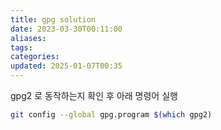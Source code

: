 ```yaml
---
title: gpg solution
date: 2023-03-30T00:11:00
aliases: 
tags: 
categories: 
updated: 2025-01-07T00:35
---
```


gpg2 로 동작하는지 확인 후 아래 명령어 실행

```bash
git config --global gpg.program $(which gpg2)
```